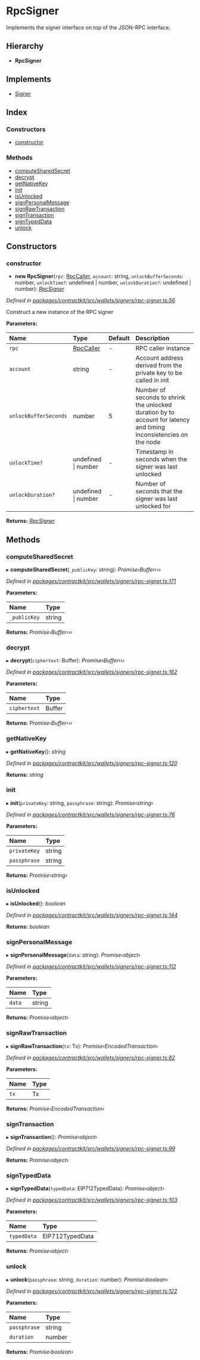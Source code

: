 # RpcSigner

Implements the signer interface on top of the JSON-RPC interface.

## Hierarchy

* **RpcSigner**

## Implements

* [Signer](../interfaces/_wallets_signers_signer_.signer.md)

## Index

### Constructors

* [constructor](_wallets_signers_rpc_signer_.rpcsigner.md#constructor)

### Methods

* [computeSharedSecret](_wallets_signers_rpc_signer_.rpcsigner.md#computesharedsecret)
* [decrypt](_wallets_signers_rpc_signer_.rpcsigner.md#decrypt)
* [getNativeKey](_wallets_signers_rpc_signer_.rpcsigner.md#getnativekey)
* [init](_wallets_signers_rpc_signer_.rpcsigner.md#init)
* [isUnlocked](_wallets_signers_rpc_signer_.rpcsigner.md#isunlocked)
* [signPersonalMessage](_wallets_signers_rpc_signer_.rpcsigner.md#signpersonalmessage)
* [signRawTransaction](_wallets_signers_rpc_signer_.rpcsigner.md#signrawtransaction)
* [signTransaction](_wallets_signers_rpc_signer_.rpcsigner.md#signtransaction)
* [signTypedData](_wallets_signers_rpc_signer_.rpcsigner.md#signtypeddata)
* [unlock](_wallets_signers_rpc_signer_.rpcsigner.md#unlock)

## Constructors

### constructor

+ **new RpcSigner**\(`rpc`: [RpcCaller](../interfaces/_utils_rpc_caller_.rpccaller.md), `account`: string, `unlockBufferSeconds`: number, `unlockTime?`: undefined \| number, `unlockDuration?`: undefined \| number\): [_RpcSigner_](_wallets_signers_rpc_signer_.rpcsigner.md)

_Defined in_ [_packages/contractkit/src/wallets/signers/rpc-signer.ts:56_](https://github.com/celo-org/celo-monorepo/blob/master/packages/contractkit/src/wallets/signers/rpc-signer.ts#L56)

Construct a new instance of the RPC signer

**Parameters:**

| Name | Type | Default | Description |
| :--- | :--- | :--- | :--- |
| `rpc` | [RpcCaller](../interfaces/_utils_rpc_caller_.rpccaller.md) | - | RPC caller instance |
| `account` | string | - | Account address derived from the private key to be called in init |
| `unlockBufferSeconds` | number | 5 | Number of seconds to shrink the unlocked duration by to account for latency and timing inconsistencies on the node |
| `unlockTime?` | undefined \| number | - | Timestamp in seconds when the signer was last unlocked |
| `unlockDuration?` | undefined \| number | - | Number of seconds that the signer was last unlocked for |

**Returns:** [_RpcSigner_](_wallets_signers_rpc_signer_.rpcsigner.md)

## Methods

### computeSharedSecret

▸ **computeSharedSecret**\(`_publicKey`: string\): _Promise‹Buffer‹››_

_Defined in_ [_packages/contractkit/src/wallets/signers/rpc-signer.ts:171_](https://github.com/celo-org/celo-monorepo/blob/master/packages/contractkit/src/wallets/signers/rpc-signer.ts#L171)

**Parameters:**

| Name | Type |
| :--- | :--- |
| `_publicKey` | string |

**Returns:** _Promise‹Buffer‹››_

### decrypt

▸ **decrypt**\(`ciphertext`: Buffer\): _Promise‹Buffer‹››_

_Defined in_ [_packages/contractkit/src/wallets/signers/rpc-signer.ts:162_](https://github.com/celo-org/celo-monorepo/blob/master/packages/contractkit/src/wallets/signers/rpc-signer.ts#L162)

**Parameters:**

| Name | Type |
| :--- | :--- |
| `ciphertext` | Buffer |

**Returns:** _Promise‹Buffer‹››_

### getNativeKey

▸ **getNativeKey**\(\): _string_

_Defined in_ [_packages/contractkit/src/wallets/signers/rpc-signer.ts:120_](https://github.com/celo-org/celo-monorepo/blob/master/packages/contractkit/src/wallets/signers/rpc-signer.ts#L120)

**Returns:** _string_

### init

▸ **init**\(`privateKey`: string, `passphrase`: string\): _Promise‹string›_

_Defined in_ [_packages/contractkit/src/wallets/signers/rpc-signer.ts:76_](https://github.com/celo-org/celo-monorepo/blob/master/packages/contractkit/src/wallets/signers/rpc-signer.ts#L76)

**Parameters:**

| Name | Type |
| :--- | :--- |
| `privateKey` | string |
| `passphrase` | string |

**Returns:** _Promise‹string›_

### isUnlocked

▸ **isUnlocked**\(\): _boolean_

_Defined in_ [_packages/contractkit/src/wallets/signers/rpc-signer.ts:144_](https://github.com/celo-org/celo-monorepo/blob/master/packages/contractkit/src/wallets/signers/rpc-signer.ts#L144)

**Returns:** _boolean_

### signPersonalMessage

▸ **signPersonalMessage**\(`data`: string\): _Promise‹object›_

_Defined in_ [_packages/contractkit/src/wallets/signers/rpc-signer.ts:112_](https://github.com/celo-org/celo-monorepo/blob/master/packages/contractkit/src/wallets/signers/rpc-signer.ts#L112)

**Parameters:**

| Name | Type |
| :--- | :--- |
| `data` | string |

**Returns:** _Promise‹object›_

### signRawTransaction

▸ **signRawTransaction**\(`tx`: Tx\): _Promise‹EncodedTransaction›_

_Defined in_ [_packages/contractkit/src/wallets/signers/rpc-signer.ts:82_](https://github.com/celo-org/celo-monorepo/blob/master/packages/contractkit/src/wallets/signers/rpc-signer.ts#L82)

**Parameters:**

| Name | Type |
| :--- | :--- |
| `tx` | Tx |

**Returns:** _Promise‹EncodedTransaction›_

### signTransaction

▸ **signTransaction**\(\): _Promise‹object›_

_Defined in_ [_packages/contractkit/src/wallets/signers/rpc-signer.ts:99_](https://github.com/celo-org/celo-monorepo/blob/master/packages/contractkit/src/wallets/signers/rpc-signer.ts#L99)

**Returns:** _Promise‹object›_

### signTypedData

▸ **signTypedData**\(`typedData`: EIP712TypedData\): _Promise‹object›_

_Defined in_ [_packages/contractkit/src/wallets/signers/rpc-signer.ts:103_](https://github.com/celo-org/celo-monorepo/blob/master/packages/contractkit/src/wallets/signers/rpc-signer.ts#L103)

**Parameters:**

| Name | Type |
| :--- | :--- |
| `typedData` | EIP712TypedData |

**Returns:** _Promise‹object›_

### unlock

▸ **unlock**\(`passphrase`: string, `duration`: number\): _Promise‹boolean›_

_Defined in_ [_packages/contractkit/src/wallets/signers/rpc-signer.ts:122_](https://github.com/celo-org/celo-monorepo/blob/master/packages/contractkit/src/wallets/signers/rpc-signer.ts#L122)

**Parameters:**

| Name | Type |
| :--- | :--- |
| `passphrase` | string |
| `duration` | number |

**Returns:** _Promise‹boolean›_

